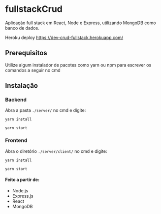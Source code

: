 # fullstackCrud
Aplicação full stack em React, Node e Express, utilizando MongoDB como banco de dados.

Heroku deploy https://dev-crud-fullstack.herokuapp.com/


## Prerequisitos


Utilize algum instalador de pacotes como yarn ou npm para escrever os comandos a seguir no cmd


## Instalação



### Backend 

Abra a pasta `./server/`  no cmd e digite: 

```
yarn install
```
```
yarn start
```
### Frontend 


Abra o diretório `./server/client/` no cmd e digite: 

```
yarn install
```
```
yarn start
```

#### Feito a partir de:
- Node.js
- Express.js
- React
- MongoDB


